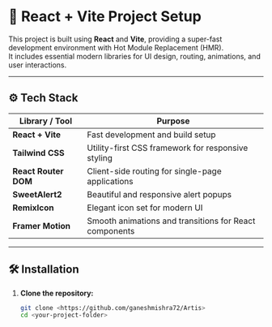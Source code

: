 # 🎨 React + Vite Project Setup

This project is built using **React** and **Vite**, providing a super-fast development environment with Hot Module Replacement (HMR).  
It includes essential modern libraries for UI design, routing, animations, and user interactions.

---

## ⚙️ Tech Stack

| Library / Tool | Purpose |
|-----------------|----------|
| **React + Vite** | Fast development and build setup |
| **Tailwind CSS** | Utility-first CSS framework for responsive styling |
| **React Router DOM** | Client-side routing for single-page applications |
| **SweetAlert2** | Beautiful and responsive alert popups |
| **RemixIcon** | Elegant icon set for modern UI |
| **Framer Motion** | Smooth animations and transitions for React components |

---

## 🛠️ Installation

1. **Clone the repository:**
   ```bash
   git clone <https://github.com/ganeshmishra72/Artis>
   cd <your-project-folder>
